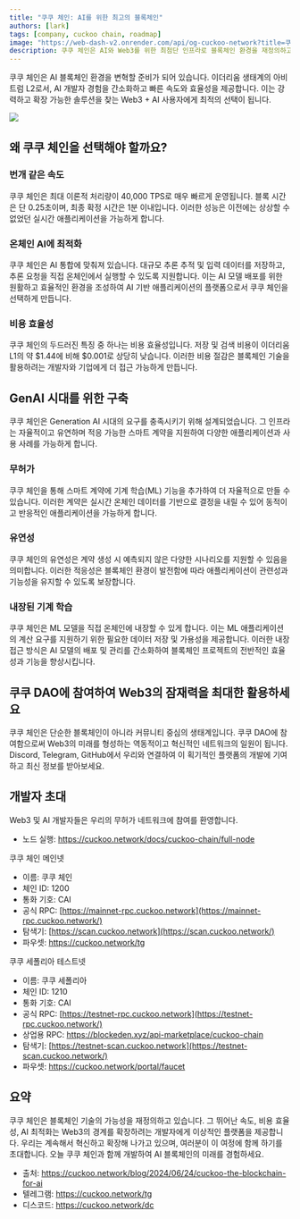 ```yaml
---
title: "쿠쿠 체인: AI를 위한 최고의 블록체인"
authors: [lark]
tags: [company, cuckoo chain, roadmap]
image: "https://web-dash-v2.onrender.com/api/og-cuckoo-network?title=쿠쿠 체인: AI를 위한 최고의 블록체인"
description: 쿠쿠 체인은 AI와 Web3를 위한 최첨단 인프라로 블록체인 환경을 재정의하고 있습니다. 이더리움 생태계의 아비트럼 L2로서, 쿠쿠 체인은 번개 같은 거래 속도, 최소 비용, 강력한 AI 기능을 제공하여 Web3 공간의 개발자와 혁신가들에게 이상적인 선택이 됩니다.
---
```


쿠쿠 체인은 AI 블록체인 환경을 변혁할 준비가 되어 있습니다. 이더리움 생태계의 아비트럼 L2로서, AI 개발자 경험을 간소화하고 빠른 속도와 효율성을 제공합니다. 이는 강력하고 확장 가능한 솔루션을 찾는 Web3 + AI 사용자에게 최적의 선택이 됩니다.

![](https://cuckoo-network.b-cdn.net/cuckoo-chain-blockchain-for-ai.webp)

## 왜 쿠쿠 체인을 선택해야 할까요?

### 번개 같은 속도

쿠쿠 체인은 최대 이론적 처리량이 40,000 TPS로 매우 빠르게 운영됩니다. 블록 시간은 단 0.25초이며, 최종 확정 시간은 1분 이내입니다. 이러한 성능은 이전에는 상상할 수 없었던 실시간 애플리케이션을 가능하게 합니다.

### 온체인 AI에 최적화

쿠쿠 체인은 AI 통합에 맞춰져 있습니다. 대규모 추론 추적 및 입력 데이터를 저장하고, 추론 요청을 직접 온체인에서 실행할 수 있도록 지원합니다. 이는 AI 모델 배포를 위한 원활하고 효율적인 환경을 조성하여 AI 기반 애플리케이션의 플랫폼으로서 쿠쿠 체인을 선택하게 만듭니다.

### 비용 효율성

쿠쿠 체인의 두드러진 특징 중 하나는 비용 효율성입니다. 저장 및 검색 비용이 이더리움 L1의 약 $1.44에 비해 $0.001로 상당히 낮습니다. 이러한 비용 절감은 블록체인 기술을 활용하려는 개발자와 기업에게 더 접근 가능하게 만듭니다.

## GenAI 시대를 위한 구축

쿠쿠 체인은 Generation AI 시대의 요구를 충족시키기 위해 설계되었습니다. 그 인프라는 자율적이고 유연하며 적응 가능한 스마트 계약을 지원하여 다양한 애플리케이션과 사용 사례를 가능하게 합니다.

### 무허가

쿠쿠 체인을 통해 스마트 계약에 기계 학습(ML) 기능을 추가하여 더 자율적으로 만들 수 있습니다. 이러한 계약은 실시간 온체인 데이터를 기반으로 결정을 내릴 수 있어 동적이고 반응적인 애플리케이션을 가능하게 합니다.

### 유연성

쿠쿠 체인의 유연성은 계약 생성 시 예측되지 않은 다양한 시나리오를 지원할 수 있음을 의미합니다. 이러한 적응성은 블록체인 환경이 발전함에 따라 애플리케이션이 관련성과 기능성을 유지할 수 있도록 보장합니다.

### 내장된 기계 학습

쿠쿠 체인은 ML 모델을 직접 온체인에 내장할 수 있게 합니다. 이는 ML 애플리케이션의 계산 요구를 지원하기 위한 필요한 데이터 저장 및 가용성을 제공합니다. 이러한 내장 접근 방식은 AI 모델의 배포 및 관리를 간소화하여 블록체인 프로젝트의 전반적인 효율성과 기능을 향상시킵니다.

## 쿠쿠 DAO에 참여하여 Web3의 잠재력을 최대한 활용하세요

쿠쿠 체인은 단순한 블록체인이 아니라 커뮤니티 중심의 생태계입니다. 쿠쿠 DAO에 참여함으로써 Web3의 미래를 형성하는 역동적이고 혁신적인 네트워크의 일원이 됩니다. Discord, Telegram, GitHub에서 우리와 연결하여 이 획기적인 플랫폼의 개발에 기여하고 최신 정보를 받아보세요.

## 개발자 초대

Web3 및 AI 개발자들은 우리의 무허가 네트워크에 참여를 환영합니다.

* 노드 실행: https://cuckoo.network/docs/cuckoo-chain/full-node

쿠쿠 체인 메인넷

- 이름: 쿠쿠 체인
- 체인 ID: 1200
- 통화 기호: CAI
- 공식 RPC: [https://mainnet-rpc.cuckoo.network](https://mainnet-rpc.cuckoo.network/)
- 탐색기: [https://scan.cuckoo.network](https://scan.cuckoo.network/)
- 파우셋: https://cuckoo.network/tg

쿠쿠 세폴리아 테스트넷

- 이름: 쿠쿠 세폴리아
- 체인 ID: 1210
- 통화 기호: CAI
- 공식 RPC: [https://testnet-rpc.cuckoo.network](https://testnet-rpc.cuckoo.network/)
- 상업용 RPC: https://blockeden.xyz/api-marketplace/cuckoo-chain
- 탐색기: [https://testnet-scan.cuckoo.network](https://testnet-scan.cuckoo.network/)
- 파우셋: https://cuckoo.network/portal/faucet

## 요약

쿠쿠 체인은 블록체인 기술의 가능성을 재정의하고 있습니다. 그 뛰어난 속도, 비용 효율성, AI 최적화는 Web3의 경계를 확장하려는 개발자에게 이상적인 플랫폼을 제공합니다. 우리는 계속해서 혁신하고 확장해 나가고 있으며, 여러분이 이 여정에 함께 하기를 초대합니다. 오늘 쿠쿠 체인과 함께 개발하여 AI 블록체인의 미래를 경험하세요.

- 출처: https://cuckoo.network/blog/2024/06/24/cuckoo-the-blockchain-for-ai
- 텔레그램: https://cuckoo.network/tg
- 디스코드: https://cuckoo.network/dc
